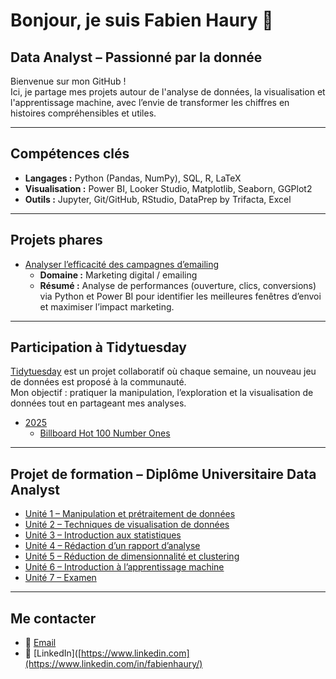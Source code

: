 # Bonjour, je suis Fabien Haury 👋
## Data Analyst – Passionné par la donnée

Bienvenue sur mon GitHub !  
Ici, je partage mes projets autour de l'analyse de données, la visualisation et l'apprentissage machine, avec l’envie de transformer les chiffres en histoires compréhensibles et utiles.

---

## Compétences clés
- **Langages :** Python (Pandas, NumPy), SQL, R, LaTeX  
- **Visualisation :** Power BI, Looker Studio, Matplotlib, Seaborn, GGPlot2  
- **Outils :** Jupyter, Git/GitHub, RStudio, DataPrep by Trifacta, Excel  

---

## Projets phares
- [Analyser l’efficacité des campagnes d’emailing](https://github.com/FabienHaury/Analyser-l-efficacite-des-campagnes-d-emailing)  
  - **Domaine :** Marketing digital / emailing  
  - **Résumé :** Analyse de performances (ouverture, clics, conversions) via Python et Power BI pour identifier les meilleures fenêtres d’envoi et maximiser l’impact marketing.  

---

## Participation à Tidytuesday
[Tidytuesday](https://github.com/rfordatascience/tidytuesday) est un projet collaboratif où chaque semaine, un nouveau jeu de données est proposé à la communauté.  
Mon objectif : pratiquer la manipulation, l’exploration et la visualisation de données tout en partageant mes analyses.  

- [2025](https://github.com/FabienHaury/TidyTuesday/tree/main/2025)  
  - [Billboard Hot 100 Number Ones](https://github.com/FabienHaury/TidyTuesday/tree/main/2025/Billboard%20Hot%20100%20Number%20Ones)  

---

## Projet de formation – Diplôme Universitaire Data Analyst
- [Unité 1 – Manipulation et prétraitement de données](https://github.com/FabienHaury/DU-Unit-1-Manipulation-et-pr-traitement-de-donnes/tree/main)  
- [Unité 2 – Techniques de visualisation de données](https://github.com/FabienHaury/DU-Unit2-Techniques-de-visualisation-de-donnees)  
- [Unité 3 – Introduction aux statistiques](https://github.com/FabienHaury/DU-Unit3-Introduction-aux-statistiques)  
- [Unité 4 – Rédaction d’un rapport d’analyse](https://github.com/FabienHaury/DU-Unit4-Redaction-d-un-rapport-d-analyse)  
- [Unité 5 – Réduction de dimensionnalité et clustering](https://github.com/FabienHaury/DU-Unit5-Reduction-de-dimensionnalite-et-techniques-de-clustering)  
- [Unité 6 – Introduction à l’apprentissage machine](https://github.com/FabienHaury/DU-Unit6-Introduction-a-l-apprentissage-machine)  
- [Unité 7 – Examen](https://github.com/FabienHaury/DU-Examen)  

---

## Me contacter
- 📧 [Email](mailto:67912775+FabienHaury@users.noreply.github.com)  
- 💼 [LinkedIn]([https://www.linkedin.com](https://www.linkedin.com/in/fabienhaury/)
